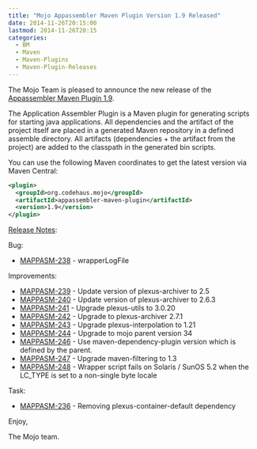 ```yaml
---
title: "Mojo Appassembler Maven Plugin Version 1.9 Released"
date: 2014-11-26T20:15:00
lastmod: 2014-11-26T20:15
categories:
  - BM
  - Maven
  - Maven-Plugins
  - Maven-Plugin-Releases
---
```

The Mojo Team is pleased to announce the new release 
of the [Appassembler Maven Plugin 1.9](http://mojo.codehaus.org/appassembler/appassembler-maven-plugin/).

The Application Assembler Plugin is a Maven plugin for generating
scripts for starting java applications.
All dependencies and the artifact of the project itself are placed in
a generated Maven repository in a defined assemble directory.
All artifacts (dependencies + the artifact from the project) are added
to the classpath in the generated bin scripts.

You can use the following Maven coordinates to get the latest version via Maven Central:

```xml
<plugin>
  <groupId>org.codehaus.mojo</groupId>
  <artifactId>appassembler-maven-plugin</artifactId>
  <version>1.9</version>
</plugin>
```

<!-- more -->

[Release Notes](https://jira.codehaus.org/secure/ReleaseNote.jspa?projectId=11780&version=19848):

Bug:

 * [MAPPASM-238](https://issues.apache.org/jira/browse/MAPPASM-238) - wrapperLogFile

Improvements:

 * [MAPPASM-239](https://issues.apache.org/jira/browse/MAPPASM-239) - Update version of plexus-archiver to 2.5
 * [MAPPASM-240](https://issues.apache.org/jira/browse/MAPPASM-240) - Update version of plexus-archiver to 2.6.3
 * [MAPPASM-241](https://issues.apache.org/jira/browse/MAPPASM-241) - Upgrade plexus-utils to 3.0.20
 * [MAPPASM-242](https://issues.apache.org/jira/browse/MAPPASM-242) - Upgrade to plexus-archiver 2.7.1
 * [MAPPASM-243](https://issues.apache.org/jira/browse/MAPPASM-243) - Upgrade plexus-interpolation to 1.21
 * [MAPPASM-244](https://issues.apache.org/jira/browse/MAPPASM-244) - Upgrade to mojo parent version 34
 * [MAPPASM-246](https://issues.apache.org/jira/browse/MAPPASM-246) - Use maven-dependency-plugin version which is defined by the parent.
 * [MAPPASM-247](https://issues.apache.org/jira/browse/MAPPASM-247) - Upgrade maven-filtering to 1.3
 * [MAPPASM-248](https://issues.apache.org/jira/browse/MAPPASM-248) - Wrapper script fails on Solaris / SunOS 5.2 when the LC_TYPE is set to a non-single byte locale

Task:

 * [MAPPASM-236](https://issues.apache.org/jira/browse/MAPPASM-236) - Removing plexus-container-default dependency

Enjoy,

The Mojo team.
